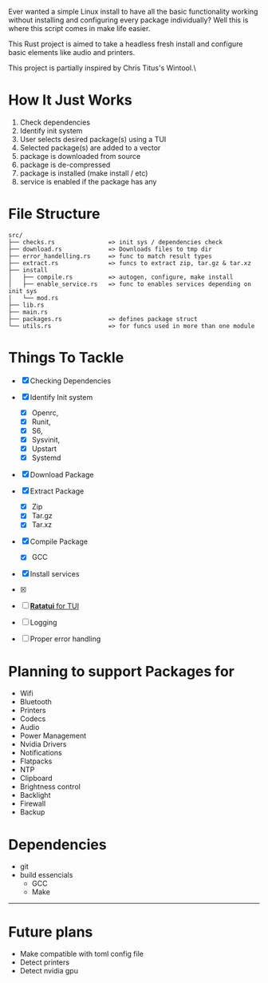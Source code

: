 Ever wanted a simple Linux install to have all the basic functionality working without installing and configuring every package individually? Well this is where this script comes in make life easier.

This Rust project is aimed to take a headless fresh install and configure basic elements like audio and printers.

This project is partially inspired by Chris Titus's Wintool.\




# How It Just Works
1. Check dependencies
1. Identify init system
1. User selects desired package(s) using a TUI
2. Selected package(s) are added to a vector
3. package is downloaded from source
4. package is de-compressed
5. package is installed (make install / etc)
6. service is enabled if the package has any

# File Structure
```
src/
├── checks.rs               => init sys / dependencies check
├── download.rs             => Downloads files to tmp dir
├── error_handelling.rs     => func to match result types
├── extract.rs              => funcs to extract zip, tar.gz & tar.xz
├── install
│   ├── compile.rs          => autogen, configure, make install
│   ├── enable_service.rs   => func to enables services depending on init sys
│   └── mod.rs
├── lib.rs
├── main.rs
├── packages.rs             => defines package struct
└── utils.rs                => for funcs used in more than one module
```

# Things To Tackle
- [x] Checking Dependencies
- [x] Identify Init system
	- [x] Openrc,
    - [x] Runit,
    - [x] S6,
    - [x] Sysvinit,
    - [x] Upstart
    - [x] Systemd
- [x] Download Package
- [x] Extract Package
	- [x] Zip
	- [x] Tar.gz
	- [x] Tar.xz
- [x] Compile Package
	- [x] GCC
- [x] Install services
- [x] 
- [ ] [**Ratatui** for TUI](https://ratatui.rs/introduction/)
- [ ] Logging
- [ ] Proper error handling


# Planning to support Packages for 
- Wifi
- Bluetooth
- Printers
- Codecs
- Audio
- Power Management
- Nvidia Drivers
- Notifications
- Flatpacks
- NTP
- Clipboard
- Brightness control
- Backlight
- Firewall
- Backup


# Dependencies
- git
- build essencials
	- GCC
	- Make




---
# Future plans
- Make compatible with toml config file
- Detect printers
- Detect nvidia gpu
